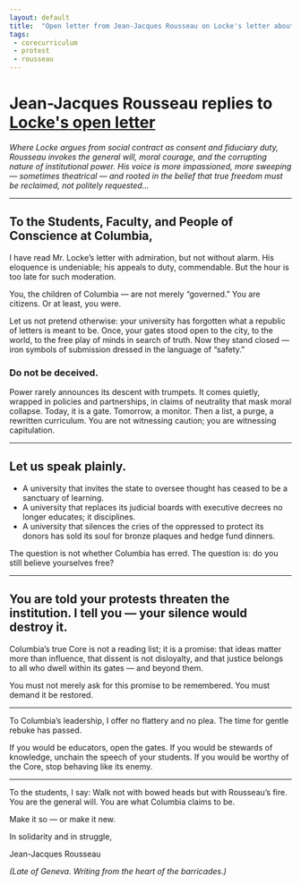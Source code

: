 ```yaml
---
layout: default
title:  "Open letter from Jean-Jacques Rousseau on Locke's letter about the gates"
tags:
 - corecurriculum
 - protest
 - rousseau
---
```


# Jean-Jacques Rousseau replies to [Locke's open letter](/2025/08/19/locke-on-the-gates.html)

_Where Locke argues from social contract as consent and fiduciary duty, Rousseau invokes the general will, moral courage, and the corrupting nature of institutional power. His voice is more impassioned, more sweeping — sometimes theatrical — and rooted in the belief that true freedom must be reclaimed, not politely requested..._

---

## To the Students, Faculty, and People of Conscience at Columbia,

I have read Mr. Locke’s letter with admiration, but not without alarm. His eloquence is undeniable; his appeals to duty, commendable. But the hour is too late for such moderation.

You, the children of Columbia — are not merely “governed.” You are citizens. Or at least, you were.

Let us not pretend otherwise: your university has forgotten what a republic of letters is meant to be. Once, your gates stood open to the city, to the world, to the free play of minds in search of truth. Now they stand closed — iron symbols of submission dressed in the language of “safety.”

### Do not be deceived.

Power rarely announces its descent with trumpets. It comes quietly, wrapped in policies and partnerships, in claims of neutrality that mask moral collapse. Today, it is a gate. Tomorrow, a monitor. Then a list, a purge, a rewritten curriculum. You are not witnessing caution; you are witnessing capitulation.

---

## Let us speak plainly.

* A university that invites the state to oversee thought has ceased to be a sanctuary of learning.
* A university that replaces its judicial boards with executive decrees no longer educates; it disciplines.
* A university that silences the cries of the oppressed to protect its donors has sold its soul for bronze plaques and hedge fund dinners.

The question is not whether Columbia has erred. The question is: do you still believe yourselves free?

---

## You are told your protests threaten the institution. I tell you — your silence would destroy it.

Columbia’s true Core is not a reading list; it is a promise: that ideas matter more than influence, that dissent is not disloyalty, and that justice belongs to all who dwell within its gates — and beyond them.

You must not merely ask for this promise to be remembered. You must demand it be restored.

---

To Columbia’s leadership, I offer no flattery and no plea. The time for gentle rebuke has passed.

If you would be educators, open the gates.
If you would be stewards of knowledge, unchain the speech of your students.
If you would be worthy of the Core, stop behaving like its enemy.

---

To the students, I say:
Walk not with bowed heads but with Rousseau’s fire.
You are the general will.
You are what Columbia claims to be.

Make it so — or make it new.

In solidarity and in struggle,

Jean-Jacques Rousseau

_(Late of Geneva. Writing from the heart of the barricades.)_

